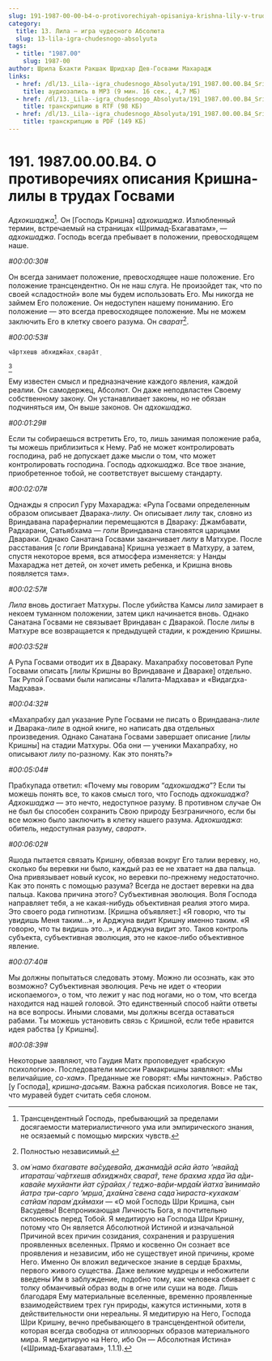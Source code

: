 ```yaml
---
slug: 191-1987-00-00-b4-o-protivorechiyah-opisaniya-krishna-lily-v-trudah-gosvami
category:
  title: 13. Лила — игра чудесного Абсолюта
  slug: 13-lila-igra-chudesnogo-absolyuta
tags:
  - title: "1987.00"
    slug: 1987-00
author: Шрила Бхакти Ракшак Шридхар Дев-Госвами Махарадж
links:
  - href: /dl/13._Lila--igra_chudesnogo_Absolyuta/191_1987.00.00.B4_SridharMj_O_protivorechiyah_opisaniya_Krishna-lily_v_trudah_Gosvami.mp3
    title: аудиозапись в MP3 (9 мин. 16 сек., 4,7 МБ)
  - href: /dl/13._Lila--igra_chudesnogo_Absolyuta/191_1987.00.00.B4_SridharMj_O_protivorechiyah_opisaniya_Krishna-lily_v_trudah_Gosvami.rtf
    title: транскрипцию в RTF (98 КБ)
  - href: /dl/13._Lila--igra_chudesnogo_Absolyuta/191_1987.00.00.B4_SridharMj_O_protivorechiyah_opisaniya_Krishna-lily_v_trudah_Gosvami.pdf
    title: транскрипцию в PDF (149 КБ)
---
```


# 191. 1987.00.00.B4. О противоречиях описания Кришна-лилы в трудах Госвами

*Адхокшаджа*[^_ftn1]. Он [Господь Кришна] *адхокшаджа*. Излюбленный термин, встречаемый на страницах «Шримад-Бхагаватам», — *адхокшаджа*. Господь всегда пребывает в положении, превосходящем наше.

*#00:00:30#*

Он всегда занимает положение, превосходящее наше положение. Его положение трансцендентно. Он не наш слуга. Не произойдет так, что по своей «сладостной» воле мы будем использовать Его. Мы никогда не займем Его положение. Он недоступен нашему пониманию. Его положение — это всегда превосходящее положение. Мы не можем заключить Его в клетку своего разума. Он *сварат*[^_ftn2].

*#00:00:53#*

    ча̄ртхешв абхиджн̃ах̣ свара̄т̣
[^_ftn3]

Ему известен смысл и предназначение каждого явления, каждой реалии. Он самодержец, Абсолют. Он даже неподвластен Своему собственному закону. Он устанавливает законы, но не обязан подчиняться им, Он выше законов. Он *адхокшаджа*.

*#00:01:29#*

Если ты собираешься встретить Его, то, лишь занимая положение раба, ты можешь приблизиться к Нему. Раб не может контролировать господина, раб не допускает даже мысли о том, что может контролировать господина. Господь *адхокшаджа*. Все твое знание, приобретенное тобой, не соответствует высшему стандарту.

*#00:02:07#*

Однажды я спросил Гуру Махараджа: «Рупа Госвами определенным образом описывает Дварака-*лилу*. Он описывает *лилу* так, словно из Вриндавана параферналии перемещаются в Двараку: Джамбавати, Радхарани, Сатьябхама — *гопи* Вриндавана становятся царицами Двараки. Однако Санатана Госвами заканчивает *лилу* в Матхуре. После расставания [с *гопи* Вриндавана] Кришна уезжает в Матхуру, а затем, спустя некоторое время, вся атмосфера изменяется: у Нанды Махараджа нет детей, он хочет иметь ребенка, и Кришна вновь появляется там».

*#00:02:57#*

*Лила* вновь достигает Матхуры. После убийства Камсы *лила* замирает в некоем туманном положении, затем цикл начинается вновь. Однако Санатана Госвами не связывает Вриндаван с Дваракой. После *лилы* в Матхуре все возвращается к предыдущей стадии, к рождению Кришны.

*#00:03:52#*

А Рупа Госвами отводит их в Двараку. Махапрабху посоветовал Рупе Госвами описать [*лилы* Кришны во Вриндаване и Двараке] отдельно. Так Рупой Госвами были написаны «Лалита-Мадхава» и «Видагдха-Мадхава».

*#00:04:32#*

«Махапрабху дал указание Рупе Госвами не писать о Вриндавана-*лиле* и Дварака-*лиле* в одной книге, но написать два отдельных произведения. Однако Санатана Госвами завершает описание [*лилы* Кришны] на стадии Матхуры. Оба они — ученики Махапрабху, но описывают *лилу* по-разному. Как это понять?»

*#00:05:04#*

Прабхупада ответил: «Почему мы говорим “*адхокшаджа*”? Если ты можешь понять все, то каков смысл того, что Господь *адхокшаджа*? *Адхокшаджа* — это нечто, недоступное разуму. В противном случае Он не был бы способен сохранить Свою природу Безграничного, если бы все можно было заключить в клетку нашего разума. *Адхокшаджа*: обитель, недоступная разуму, *сварат*».

*#00:06:02#*

Яшода пытается связать Кришну, обвязав вокруг Его талии веревку, но, сколько бы веревки ни было, каждый раз ее не хватает на два пальца. Она привязывает новый кусок, но веревки по-прежнему недостаточно. Как это понять с помощью разума? Всегда не достает веревки на два пальца. Какова причина этого? Субъективная эволюция. Воля Господа направляет тебя, а не какая-нибудь объективная реалия этого мира. Это своего рода гипнотизм. [Кришна объявляет:] «Я говорю, что ты увидишь Меня таким…», и Арджуна видит Кришну именно таким. «Я говорю, что ты видишь это…», и Арджуна видит это. Таков контроль субъекта, субъективная эволюция, это не какое-либо объективное явление.

*#00:07:40#*

Мы должны попытаться следовать этому. Можно ли осознать, как это возможно? Субъективная эволюция. Речь не идет о «теории ископаемого», о том, что лежит у нас под ногами, но о том, что всегда находится над нашей головой. Это единственный способ найти ответы на все вопросы. Иными словами, мы должны всегда оставаться рабами. Ты можешь установить связь с Кришной, если тебе нравится идея рабства [у Кришны].

*#00:08:39#*

Некоторые заявляют, что Гаудия Матх проповедует «рабскую психологию». Последователи миссии Рамакришны заявляют: «Мы величайшие, *со-хам*». Преданные же говорят: «Мы ничтожны». Рабство [у Господа], *кришна-дасьям*. Важна рабская психология. Вовсе не так, что муравей будет считать себя слоном.



[^_ftn1]: Трансцендентный Господь, пребывающий за пределами досягаемости материалистичного ума или эмпирического знания, не осязаемый с помощью мирских чувств.

[^_ftn2]: Полностью независимый.

[^_ftn3]: *ом̇ намо бхагавате ва̄судева̄йа, джанма̄дй асйа йато ’нвайа̄д итараташ́ ча̄ртхешв абхиджн̃ах̣ свара̄т̣, тене брахма хр̣да̄ йа а̄ди-кавайе мухйанти йат сӯрайах̣ / теджо-ва̄ри-мр̣да̄м̇ йатха̄ винимайо йатра три-сарго ’мр̣ша̄, дха̄мна̄ свена сада̄ нираста-кухакам̇ сатйам̇ парам̇ дхӣмахи* — «О мой Господь Шри Кришна, сын Васудевы! Всепроникающая Личность Бога, я почтительно склоняюсь перед Тобой. Я медитирую на Господа Шри Кришну, потому что Он является Абсолютной Истиной и изначальной Причиной всех причин созидания, сохранения и разрушения проявленных вселенных. Прямо и косвенно Он сознает все проявления и независим, ибо не существует иной причины, кроме Него. Именно Он вложил ведическое знание в сердце Брахмы, первого живого существа. Даже великие мудрецы и небожители введены Им в заблуждение, подобно тому, как человека сбивает с толку обманчивый образ воды в огне или суши на воде. Лишь благодаря Ему материальные вселенные, временно проявленные взаимодействием трех гун природы, кажутся истинными, хотя в действительности они нереальны. Я медитирую на Него, Господа Шри Кришну, вечно пребывающего в трансцендентной обители, которая всегда свободна от иллюзорных образов материального мира. Я медитирую на Него, ибо Он — Абсолютная Истина» («Шримад-Бхагаватам», 1.1.1).

